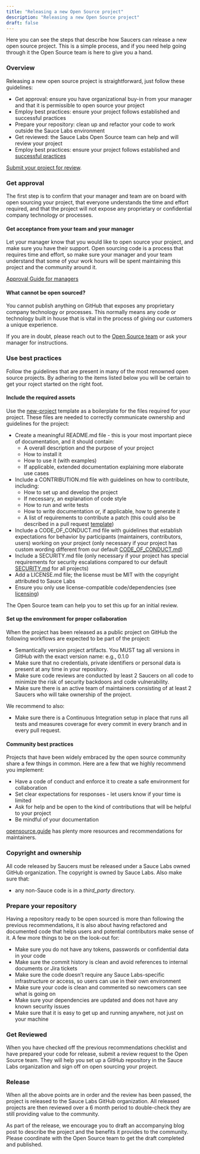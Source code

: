 ```yaml
---
title: "Releasing a new Open Source project"
description: "Releasing a new Open Source project"
draft: false
---
```


Here you can see the steps that describe how Saucers can release a new open source project. This is a simple process, and if you need help going through it the Open Source team is here to give you a hand.

### Overview
Releasing a new open source project is straightforward, just follow these guidelines:

- Get approval: ensure you have organizational buy-in from your manager and that it is permissible to open source your project
- Employ best practices: ensure your project follows established and successful practices
- Prepare your repository: clean up and refactor your code to work outside the Sauce Labs environment
- Get reviewed: the Sauce Labs Open Source team can help and will review your project
-   Employ best practices: ensure your project follows established and [successful practices](https://opensource.saucelabs.com/docs/releasing/#use-best-practices)

[Submit your project for review](https://docs.google.com/forms/d/e/1FAIpQLSdDi_-WhKZ2cVJwnG5n4yXNHGIrvaYUyZuVBt8K7rcqHJVIwg/viewform?usp=sf_link).

### Get approval
The first step is to confirm that your manager and team are on board with open sourcing your project, that everyone understands the time and effort required, and that the project will not expose any proprietary or confidential company technology or processes.

#### Get acceptance from your team and your manager
Let your manager know that you would like to open source your project, and make sure you have their support. Open sourcing code is a process that requires time and effort, so make sure your manager and your team understand that some of your work hours will be spent maintaining this project and the community around it.

[Approval Guide for managers](/docs/approval-guide/)

#### What cannot be open sourced?
You cannot publish anything on GitHub that exposes any proprietary company technology or processes. This normally means any code or technology built in house that is vital in the process of giving our customers a unique experience.

If you are in doubt, please reach out to the [Open Source team](https://wiki.saucelabs.com/display/OSS/Open+Source+Team) or ask your manager for instructions.

### Use best practices
Follow the guidelines that are present in many of the most renowned open source projects. By adhering to the items listed below you will be certain to get your roject started on the right foot.

#### Include the required assets
Use the [new-project](https://github.com/saucelabs/new-project) template as a boilerplate for the files required for your project. These files are needed to correctly communicate ownership and guidelines for the project:

- Create a meaningful README.md file - this is your most important piece of documentation, and it should contain:
    - A overall description and the purpose of your project
    - How to install it
    - How to use it (with examples)
    - If applicable, extended documentation explaining more elaborate use cases
- Include a CONTRIBUTION.md file with guidelines on how to contribute, including:
    - How to set up and develop the project
    - If necessary, an explanation of code style
    - How to run and write tests
    - How to write documentation or, if applicable, how to generate it
    - A list of requirements to contribute a patch (this could also be described in a pull request [template](https://help.github.com/en/github/building-a-strong-community/about-issue-and-pull-request-templates))
- Include a CODE_OF_CONDUCT.md file with guidelines that establish expectations for behavior by participants (maintainers, contributors, users) working on your project (only necessary if your project has custom wording different from our default [CODE_OF_CONDUCT.md](https://github.com/saucelabs/.github/blob/master/CODE_OF_CONDUCT.md))
- Include a SECURITY.md file (only necessary if your project has special requirements for security escalations compared to our default [SECURITY.md](https://github.com/saucelabs/.github/blob/master/SECURITY.md) for all projects)
- Add a LICENSE.md file; the license must be MIT with the copyright attributed to Sauce Labs
- Ensure you only use license-compatible code/dependencies (see [licensing](/docs/license-guide/))

The Open Source team can help you to set this up for an initial review.

#### Set up the environment for proper collaboration
When the project has been released as a public project on GitHub the following workflows are expected to be part of the project:

- Semantically version project artifacts. You MUST tag all versions in GitHub with the exact version name: e.g., 0.1.0
- Make sure that no credentials, private identifiers or personal data is present at any time in your repository.
- Make sure code reviews are conducted by least 2 Saucers on all code to minimize the risk of security backdoors and code vulnerability.
- Make sure there is an active team of maintainers consisting of at least 2 Saucers who will take ownership of the project.

We recommend to also:

- Make sure there is a Continuous Integration setup in place that runs all tests and measures coverage for every commit in every branch and in every pull request.

#### Community best practices
Projects that have been widely embraced by the open source community share a few things in common. Here are a few that we highly recommend you implement:

- Have a code of conduct and enforce it to create a safe environment for collaboration
- Set clear expectations for responses - let users know if your time is limited
- Ask for help and be open to the kind of contributions that will be helpful to your project
- Be mindful of your documentation

[opensource.guide](https://opensource.guide/building-community/) has plenty more resources and recommendations for maintainers.

### Copyright and ownership
All code released by Saucers must be released under a Sauce Labs owned GitHub organization. The copyright is owned by Sauce Labs. Also make sure that:

- any non-Sauce code is in a _third_party_ directory.

### Prepare your repository
Having a repository ready to be open sourced is more than following the previous recommendations, it is also about having refactored and documented code that helps users and potential contributors make sense of it. A few more things to be on the look-out for:

- Make sure you do not have any tokens, passwords or confidential data in your code
- Make sure the commit history is clean and avoid references to internal documents or Jira tickets
- Make sure the code doesn’t require any Sauce Labs-specific infrastructure or access, so users can use in their own environment
- Make sure your code is clean and commented so newcomers can see what is going on
- Make sure your dependencies are updated and does not have any known security issues
- Make sure that it is easy to get up and running anywhere, not just on your machine

### Get Reviewed
When you have checked off the previous recommendations checklist and have prepared your code for release, submit a review request to the Open Source team. They will help you set up a GitHub repository in the Sauce Labs organization and sign off on open sourcing your project.

### Release
When all the above points are in order and the review has been passed, the project is released to the Sauce Labs GitHub organization. All released projects are then reviewed over a 6 month period to double-check they are still providing value to the community.

As part of the release, we encourage you to draft an accompanying blog post to describe the project and the benefits it provides to the community. Please coordinate with the Open Source team to get the draft completed and published.
